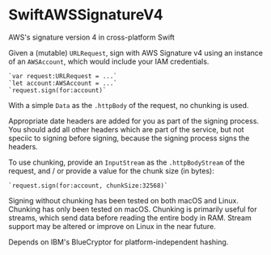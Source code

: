 # SwiftAWSSignatureV4

AWS's signature version 4 in cross-platform Swift

Given a (mutable) `URLRequest`, sign with AWS Signature v4 using an instance of an `AWSAccount`, which would include your IAM credentials.

	`var request:URLRequest = ...`
	`let account:AWSAccount = ...`
	`request.sign(for:account)`

With a simple `Data` as the `.httpBody` of the request, no chunking is used. 

Appropriate date headers are added for you as part of the signing process.  You should add all other headers which are part of the service, but not speciic to signing before signing, because the signing process signs the headers.

To use chunking, provide an `InputStream` as the `.httpBodyStream` of the request, and / or provide a value for the chunk size (in bytes):

	`request.sign(for:account, chunkSize:32568)`

Signing without chunking has been tested on both macOS and Linux.  Chunking has only been tested on macOS.  Chunking is primarily useful for streams, which send data before reading the entire body in RAM.  Stream support may be altered or improve on Linux in the near future.

Depends on IBM's BlueCryptor for platform-independent hashing.
